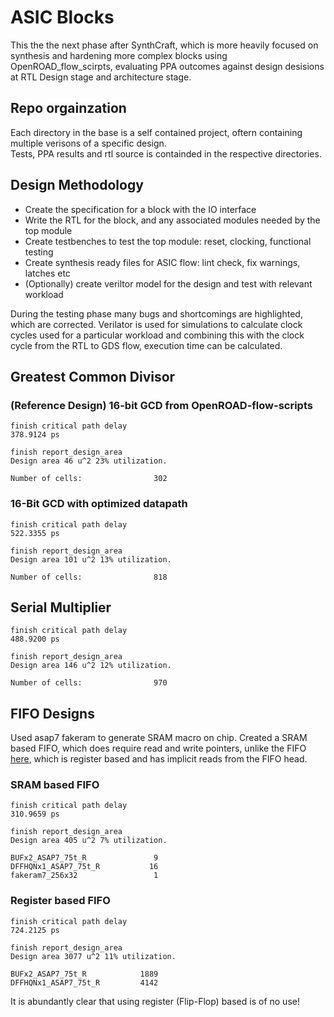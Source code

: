 # ASIC Blocks

This the the next phase after SynthCraft, which is more heavily focused on synthesis and hardening more complex blocks using OpenROAD_flow_scirpts, evaluating PPA outcomes against design desisions at RTL Design stage and architecture stage.

## Repo orgainzation

Each directory in the base is a self contained project, oftern containing multiple verisons of a specific design.  
Tests, PPA results and rtl source is containded in the respective directories.

<!-- Add desing methodology section Highlighst from CV -->
## Design Methodology

- Create the specification for a block with the IO interface
- Write the RTL for the block, and any associated modules needed by the top module
- Create testbenches to test the top module: reset, clocking, functional testing
- Create synthesis ready files for ASIC flow: lint check, fix warnings, latches etc
- (Optionally) create veriltor model for the design and test with relevant workload

During the testing phase many bugs and shortcomings are highlighted, which are corrected. Verilator is used for simulations to calculate clock cycles used for a particular workload and combining this with the clock cycle from the RTL to GDS flow, execution time can be calculated.

## Greatest Common Divisor

### (Reference Design) 16-bit GCD from OpenROAD-flow-scripts

    finish critical path delay
    378.9124 ps

    finish report_design_area
    Design area 46 u^2 23% utilization.

    Number of cells:                302

### 16-Bit GCD with optimized datapath

    finish critical path delay
    522.3355 ps

    finish report_design_area
    Design area 101 u^2 13% utilization.

    Number of cells:                818

<!-- Add testbench workload results and show how the optimized design is faster??, for a larger workload -->

## Serial Multiplier

    finish critical path delay
    488.9200 ps

    finish report_design_area
    Design area 146 u^2 12% utilization.

    Number of cells:                970

## FIFO Designs
Used asap7 fakeram to generate SRAM macro on chip. Created a SRAM based FIFO, which does require read and write pointers, unlike the FIFO [here](https://github.com/aakash-n-gupta/SynthCraft), which is register based and has implicit reads from the FIFO head.

### SRAM based FIFO

    finish critical path delay
    310.9659 ps

    finish report_design_area
    Design area 405 u^2 7% utilization.

    BUFx2_ASAP7_75t_R               9
    DFFHQNx1_ASAP7_75t_R           16
    fakeram7_256x32                 1

### Register based FIFO

    finish critical path delay
    724.2125 ps

    finish report_design_area
    Design area 3077 u^2 11% utilization.

    BUFx2_ASAP7_75t_R            1889
    DFFHQNx1_ASAP7_75t_R         4142

It is abundantly clear that using register (Flip-Flop) based is of no use!